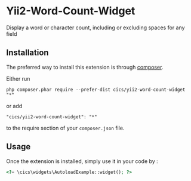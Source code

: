 Yii2-Word-Count-Widget
======================
Display a word or character count, including or excluding spaces for any field

Installation
------------

The preferred way to install this extension is through [composer](http://getcomposer.org/download/).

Either run

```
php composer.phar require --prefer-dist cics/yii2-word-count-widget "*"
```

or add

```
"cics/yii2-word-count-widget": "*"
```

to the require section of your `composer.json` file.


Usage
-----

Once the extension is installed, simply use it in your code by  :

```php
<?= \cics\widgets\AutoloadExample::widget(); ?>
```